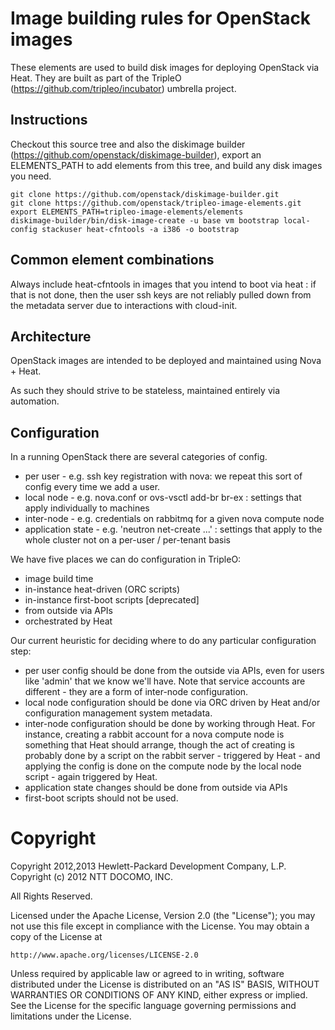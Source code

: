Image building rules for OpenStack images
=========================================

These elements are used to build disk images for deploying OpenStack via Heat.
They are built as part of the TripleO (https://github.com/tripleo/incubator)
umbrella project.

Instructions
------------

Checkout this source tree and also the diskimage builder
(https://github.com/openstack/diskimage-builder), export an ELEMENTS\_PATH
to add elements from this tree, and build any disk images you need.

	git clone https://github.com/openstack/diskimage-builder.git
	git clone https://github.com/openstack/tripleo-image-elements.git
	export ELEMENTS_PATH=tripleo-image-elements/elements
	diskimage-builder/bin/disk-image-create -u base vm bootstrap local-config stackuser heat-cfntools -a i386 -o bootstrap

Common element combinations
---------------------------

Always include heat-cfntools in images that you intend to boot via heat : if
that is not done, then the user ssh keys are not reliably pulled down from the
metadata server due to interactions with cloud-init.

Architecture
------------

OpenStack images are intended to be deployed and maintained using Nova + Heat.

As such they should strive to be stateless, maintained entirely via automation.

Configuration
-------------

In a running OpenStack there are several categories of config.

 - per user - e.g. ssh key registration with nova: we repeat this sort
   of config every time we add a user.
 - local node - e.g. nova.conf or ovs-vsctl add-br br-ex : settings that
   apply individually to machines
 - inter-node - e.g. credentials on rabbitmq for a given nova compute node
 - application state - e.g. 'neutron net-create ...' : settings that
   apply to the whole cluster not on a per-user / per-tenant basis

We have five places we can do configuration in TripleO:
 - image build time
 - in-instance heat-driven (ORC scripts)
 - in-instance first-boot scripts [deprecated]
 - from outside via APIs
 - orchestrated by Heat

Our current heuristic for deciding where to do any particular configuration
step:
 - per user config should be done from the outside via APIs, even for
   users like 'admin' that we know we'll have. Note that service accounts
   are different - they are a form of inter-node configuration.
 - local node configuration should be done via ORC driven by Heat and/or
   configuration management system metadata.
 - inter-node configuration should be done by working through Heat. For
   instance, creating a rabbit account for a nova compute node is something
   that Heat should arrange, though the act of creating is probably done by a
   script on the rabbit server - triggered by Heat - and applying the config is
   done on the compute node by the local node script - again triggered by Heat.
 - application state changes should be done from outside via APIs
 - first-boot scripts should not be used.


Copyright
=========

Copyright 2012,2013 Hewlett-Packard Development Company, L.P.
Copyright (c) 2012 NTT DOCOMO, INC. 

All Rights Reserved.

Licensed under the Apache License, Version 2.0 (the "License"); you may
not use this file except in compliance with the License. You may obtain
a copy of the License at

    http://www.apache.org/licenses/LICENSE-2.0

Unless required by applicable law or agreed to in writing, software
distributed under the License is distributed on an "AS IS" BASIS, WITHOUT
WARRANTIES OR CONDITIONS OF ANY KIND, either express or implied. See the
License for the specific language governing permissions and limitations
under the License.
